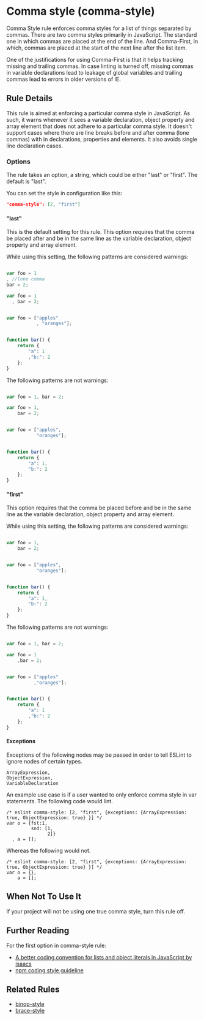 # Comma style (comma-style)

Comma Style rule enforces comma styles for a list of things separated by commas. There are two comma styles primarily in JavaScript. The standard one in which commas are placed at the end of the line. And Comma-First, in which, commas are placed at the start of the next line after the list item.

One of the justifications for using Comma-First is that it helps tracking missing and trailing commas.
In case linting is turned off, missing commas in variable declarations lead to leakage of global variables and trailing commas lead to errors in older versions of IE.


## Rule Details

This rule is aimed at enforcing a particular comma style in JavaScript. As such, it warns whenever it sees a variable declaration, object property and array element that does not adhere to a particular comma style. It doesn't support cases where there are line breaks before and after comma (lone commas) with in declarations, properties and elements. It also avoids single line declaration cases.

### Options

The rule takes an option, a string, which could be either "last" or "first". The default is "last".

You can set the style in configuration like this:

```json
"comma-style": [2, "first"]
```

#### "last"

This is the default setting for this rule. This option requires that the comma be placed after and be in the same line as the variable declaration, object property and array element.

While using this setting, the following patterns are considered warnings:

```js

var foo = 1
, //lone comma
bar = 2;

var foo = 1
  , bar = 2;


var foo = ["apples"
           , "oranges"];


function bar() {
    return {
        "a": 1
        ,"b:": 2
    };
}

```

The following patterns are not warnings:

```js

var foo = 1, bar = 2;

var foo = 1,
    bar = 2;


var foo = ["apples",
           "oranges"];


function bar() {
    return {
        "a": 1,
        "b:": 2
    };
}

```

#### "first"

This option requires that the comma be placed before and be in the same line as the variable declaration, object property and array element.

While using this setting, the following patterns are considered warnings:

```js

var foo = 1,
    bar = 2;


var foo = ["apples",
           "oranges"];


function bar() {
    return {
        "a": 1,
        "b:": 2
    };
}

```

The following patterns are not warnings:

```js

var foo = 1, bar = 2;

var foo = 1
    ,bar = 2;


var foo = ["apples"
          ,"oranges"];


function bar() {
    return {
        "a": 1
        ,"b:": 2
    };
}

```

#### Exceptions

Exceptions of the following nodes may be passed in order to tell ESLint to ignore nodes of certain types.

```
ArrayExpression,
ObjectExpression,
VariableDeclaration
```

An example use case is if a user wanted to only enforce comma style in var statements.
The following code would lint.

```
/* eslint comma-style: [2, "first", {exceptions: {ArrayExpression: true, ObjectExpression: true} }] */
var o = {fst:1,
         snd: [1,
               2]}
  , a = [];
```

Whereas the following would not.

```
/* eslint comma-style: [2, "first", {exceptions: {ArrayExpression: true, ObjectExpression: true} }] */
var o = {},
    a = [];
```

## When Not To Use It

If your project will not be using one true comma style, turn this rule off.


## Further Reading

For the first option in comma-style rule:

* [A better coding convention for lists and object literals in JavaScript by isaacs](https://gist.github.com/isaacs/357981)
* [npm coding style guideline](https://www.npmjs.org/doc/misc/npm-coding-style.html)


## Related Rules

* [binop-style](binop-style.md)
* [brace-style](brace-style.md)
